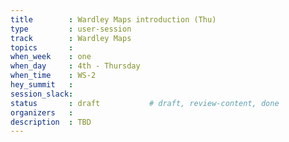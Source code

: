 ```yaml
---
title        : Wardley Maps introduction (Thu)
type         : user-session
track        : Wardley Maps
topics       : 
when_week    : one
when_day     : 4th - Thursday
when_time    : WS-2
hey_summit   :
session_slack:
status       : draft           # draft, review-content, done
organizers   :
description  : TBD
---
```



<!--(add intro)

## WHY

(...)

## What

(...)

## Outcomes

(...)

## References

(...)


## Previous-->
